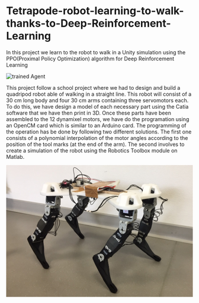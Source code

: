 [//]: # (Image References)

[image1]: walking.gif "Trained Agent"
[image2]: couverture.png "Tetrapode"



# Tetrapode-robot-learning-to-walk-thanks-to-Deep-Reinforcement-Learning
In this project we learn to the robot to walk in a Unity simulation using the PPO(Proximal Policy Optimization) algorithm for Deep Reinforcement Learning

![trained Agent][image1]

This project follow a school project where we had to design and build a quadripod robot able of walking in a straight line. This robot will consist of a 30 cm long body and four 30 cm arms  containing three servomotors each. To do this, we have design a model of each necessary part using the Catia software that we have then print in 3D. Once these parts have been assembled to the 12 dynamixel motors, we have do the programation using an OpenCM card which is similar to an Arduino card. The programming of the operation has be done by following two different solutions. The first one consists of a polynomial interpolation of the motor angles according to the position of the tool marks (at the end of the arm). The second involves to create a simulation of the robot using the Robotics Toolbox module on Matlab.

![Tetrapode Robot][image2]
